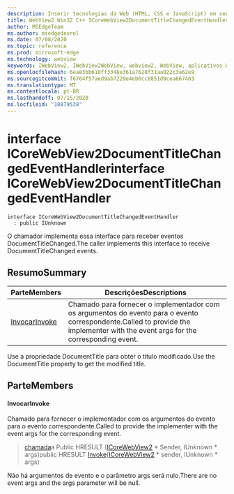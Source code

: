 ```yaml
---
description: Inserir tecnologias da Web (HTML, CSS e JavaScript) em seus aplicativos nativos com o controle WebView2 do Microsoft Edge
title: WebView2 Win32 C++ ICoreWebView2DocumentTitleChangedEventHandler
author: MSEdgeTeam
ms.author: msedgedevrel
ms.date: 07/08/2020
ms.topic: reference
ms.prod: microsoft-edge
ms.technology: webview
keywords: IWebView2, IWebView2WebView, webview2, WebView, aplicativos Win32, Win32, Edge, ICoreWebView2, ICoreWebView2Controller, controle do navegador, HTML Edge, ICoreWebView2DocumentTitleChangedEventHandler
ms.openlocfilehash: 6ea83bb610ff3348e361a7628f31aa022c3a62e9
ms.sourcegitcommit: f6764f57aed9ab7229e4eb6cc8851d0cea667403
ms.translationtype: MT
ms.contentlocale: pt-BR
ms.lasthandoff: 07/15/2020
ms.locfileid: "10879538"
---
```

# <span data-ttu-id="16b64-104">interface ICoreWebView2DocumentTitleChangedEventHandler</span><span class="sxs-lookup"><span data-stu-id="16b64-104">interface ICoreWebView2DocumentTitleChangedEventHandler</span></span> 

```
interface ICoreWebView2DocumentTitleChangedEventHandler
  : public IUnknown
```

<span data-ttu-id="16b64-105">O chamador implementa essa interface para receber eventos DocumentTitleChanged.</span><span class="sxs-lookup"><span data-stu-id="16b64-105">The caller implements this interface to receive DocumentTitleChanged events.</span></span>

## <span data-ttu-id="16b64-106">Resumo</span><span class="sxs-lookup"><span data-stu-id="16b64-106">Summary</span></span>

 <span data-ttu-id="16b64-107">Parte</span><span class="sxs-lookup"><span data-stu-id="16b64-107">Members</span></span>                        | <span data-ttu-id="16b64-108">Descrições</span><span class="sxs-lookup"><span data-stu-id="16b64-108">Descriptions</span></span>
--------------------------------|---------------------------------------------
[<span data-ttu-id="16b64-109">Invocar</span><span class="sxs-lookup"><span data-stu-id="16b64-109">Invoke</span></span>](#invoke) | <span data-ttu-id="16b64-110">Chamado para fornecer o implementador com os argumentos do evento para o evento correspondente.</span><span class="sxs-lookup"><span data-stu-id="16b64-110">Called to provide the implementer with the event args for the corresponding event.</span></span>

<span data-ttu-id="16b64-111">Use a propriedade DocumentTitle para obter o título modificado.</span><span class="sxs-lookup"><span data-stu-id="16b64-111">Use the DocumentTitle property to get the modified title.</span></span>

## <span data-ttu-id="16b64-112">Parte</span><span class="sxs-lookup"><span data-stu-id="16b64-112">Members</span></span>

#### <span data-ttu-id="16b64-113">Invocar</span><span class="sxs-lookup"><span data-stu-id="16b64-113">Invoke</span></span> 

<span data-ttu-id="16b64-114">Chamado para fornecer o implementador com os argumentos do evento para o evento correspondente.</span><span class="sxs-lookup"><span data-stu-id="16b64-114">Called to provide the implementer with the event args for the corresponding event.</span></span>

> <span data-ttu-id="16b64-115">[chamada](#invoke)a Public HRESULT ([ICoreWebView2](icorewebview2.md) \* Sender, IUnknown \* args)</span><span class="sxs-lookup"><span data-stu-id="16b64-115">public HRESULT [Invoke](#invoke)([ICoreWebView2](icorewebview2.md) \* sender, IUnknown \* args)</span></span>

<span data-ttu-id="16b64-116">Não há argumentos de evento e o parâmetro args será nulo.</span><span class="sxs-lookup"><span data-stu-id="16b64-116">There are no event args and the args parameter will be null.</span></span>


